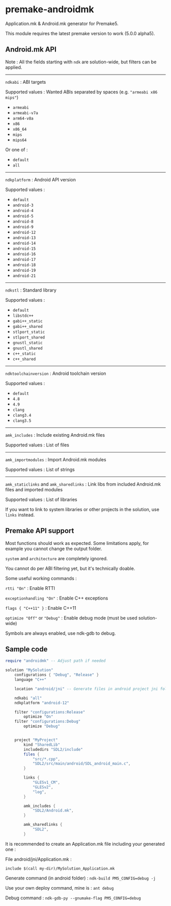 # premake-androidmk

Application.mk &amp; Android.mk generator for Premake5.

This module requires the latest premake version to work (5.0.0 alpha5).


## Android.mk API

Note : All the fields starting with `ndk` are solution-wide, but filters can be applied.

*****

`ndkabi` : ABI targets

Supported values :
Wanted ABIs separated by spaces (e.g. `"armeabi x86 mips"`)
* `armeabi`
* `armeabi-v7a`
* `arm64-v8a`
* `x86`
* `x86_64`
* `mips`
* `mips64`

Or one of :
* `default`
* `all`

*****

`ndkplatform` : Android API version

Supported values :
* `default`
* `android-3`
* `android-4`
* `android-5`
* `android-8`
* `android-9`
* `android-12`
* `android-13`
* `android-14`
* `android-15`
* `android-16`
* `android-17`
* `android-18`
* `android-19`
* `android-21`

*****

`ndkstl` : Standard library

Supported values :
* `default`
* `libstdc++`
* `gabi++_static`
* `gabi++_shared`
* `stlport_static`
* `stlport_shared`
* `gnustl_static`
* `gnustl_shared`
* `c++_static`
* `c++_shared`

*****

`ndktoolchainversion` : Android toolchain version

Supported values :
* `default`
* `4.8`
* `4.9`
* `clang`
* `clang3.4`
* `clang3.5`

*****

`amk_includes` : Include existing Android.mk files

Supported values : List of files

*****

`amk_importmodules` : Import Android.mk modules

Supported values : List of strings

*****

`amk_staticlinks` and `amk_sharedlinks` : Link libs from included Android.mk files and imported modules

Supported values : List of libraries

If you want to link to system libraries or other projects in the solution, use `links` instead.



## Premake API support

Most functions should work as expected.
Some limitations apply, for example you cannot change the output folder.

`system` and `architecture` are completely ignored.

You cannot do per ABI filtering yet, but it's technically doable.

Some useful working commands :

`rtti "On"` : Enable RTTI

`exceptionhandling "On"` : Enable C++ exceptions

`flags { "C++11" }` : Enable C++11

`optimize "Off"` or `"Debug"` : Enable debug mode (must be used solution-wide)

Symbols are always enabled, use ndk-gdb to debug.


## Sample code

```lua
require "androidmk" -- Adjust path if needed

solution "MySolution"
	configurations { "Debug", "Release" }
	language "C++"

	location "android/jni" -- Generate files in android project jni folder (recommended)

	ndkabi "all"
	ndkplatform "android-12"

	filter "configurations:Release"
		optimize "On"
	filter "configurations:Debug"
		optimize "Debug"


	project "MyProject"
		kind "SharedLib"
		includedirs "SDL2/include"
		files {
			"src/*.cpp",
			"SDL2/src/main/android/SDL_android_main.c",
		}

		links {
			"GLESv1_CM",
			"GLESv2",
			"log",
		}

		amk_includes {
			"SDL2/Android.mk",
		}

		amk_sharedlinks {
			"SDL2",
		}
```


It is recommended to create an Application.mk file including your generated one :

File android/jni/Application.mk :
```
include $(call my-dir)/MySolution_Application.mk
```


Generate command (in android folder) :
`ndk-build PM5_CONFIG=debug -j`

Use your own deploy command, mine is :
`ant debug`

Debug command :
`ndk-gdb-py --gnumake-flag PM5_CONFIG=debug`
